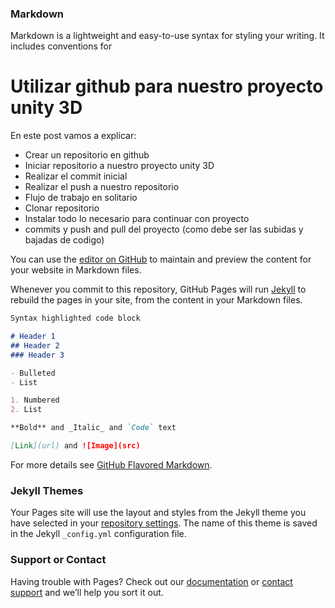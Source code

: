 
### Markdown

Markdown is a lightweight and easy-to-use syntax for styling your writing. It includes conventions for


# Utilizar github para nuestro proyecto unity 3D

En este post vamos a explicar:

- Crear un repositorio en github
- Iniciar repositorio a nuestro proyecto unity 3D
- Realizar el commit inicial
- Realizar el push a nuestro repositorio
- Flujo de trabajo en solitario
- Clonar repositorio
- Instalar todo lo necesario para continuar con proyecto
- commits y push and pull del proyecto (como debe ser las subidas y bajadas de codigo)

You can use the [editor on GitHub](https://github.com/luisplata/github-unity3d/edit/master/README.md) to maintain and preview the content for your website in Markdown files.

Whenever you commit to this repository, GitHub Pages will run [Jekyll](https://jekyllrb.com/) to rebuild the pages in your site, from the content in your Markdown files.

```markdown
Syntax highlighted code block

# Header 1
## Header 2
### Header 3

- Bulleted
- List

1. Numbered
2. List

**Bold** and _Italic_ and `Code` text

[Link](url) and ![Image](src)
```

For more details see [GitHub Flavored Markdown](https://guides.github.com/features/mastering-markdown/).

### Jekyll Themes

Your Pages site will use the layout and styles from the Jekyll theme you have selected in your [repository settings](https://github.com/luisplata/github-unity3d/settings). The name of this theme is saved in the Jekyll `_config.yml` configuration file.

### Support or Contact

Having trouble with Pages? Check out our [documentation](https://help.github.com/categories/github-pages-basics/) or [contact support](https://github.com/contact) and we’ll help you sort it out.
